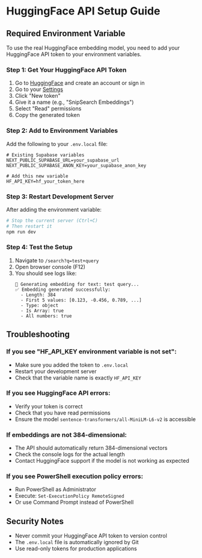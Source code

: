 # HuggingFace API Setup Guide

## Required Environment Variable

To use the real HuggingFace embedding model, you need to add your HuggingFace API token to your environment variables.

### Step 1: Get Your HuggingFace API Token

1. Go to [HuggingFace](https://huggingface.co/) and create an account or sign in
2. Go to your [Settings](https://huggingface.co/settings/tokens)
3. Click "New token"
4. Give it a name (e.g., "SnipSearch Embeddings")
5. Select "Read" permissions
6. Copy the generated token

### Step 2: Add to Environment Variables

Add the following to your `.env.local` file:

```env
# Existing Supabase variables
NEXT_PUBLIC_SUPABASE_URL=your_supabase_url
NEXT_PUBLIC_SUPABASE_ANON_KEY=your_supabase_anon_key

# Add this new variable
HF_API_KEY=hf_your_token_here
```

### Step 3: Restart Development Server

After adding the environment variable:

```bash
# Stop the current server (Ctrl+C)
# Then restart it
npm run dev
```

### Step 4: Test the Setup

1. Navigate to `/search?q=test+query`
2. Open browser console (F12)
3. You should see logs like:
   ```
   🔧 Generating embedding for text: test query...
   ✅ Embedding generated successfully:
     - Length: 384
     - First 5 values: [0.123, -0.456, 0.789, ...]
     - Type: object
     - Is Array: true
     - All numbers: true
   ```

## Troubleshooting

### If you see "HF_API_KEY environment variable is not set":
- Make sure you added the token to `.env.local`
- Restart your development server
- Check that the variable name is exactly `HF_API_KEY`

### If you see HuggingFace API errors:
- Verify your token is correct
- Check that you have read permissions
- Ensure the model `sentence-transformers/all-MiniLM-L6-v2` is accessible

### If embeddings are not 384-dimensional:
- The API should automatically return 384-dimensional vectors
- Check the console logs for the actual length
- Contact HuggingFace support if the model is not working as expected

### If you see PowerShell execution policy errors:
- Run PowerShell as Administrator
- Execute: `Set-ExecutionPolicy RemoteSigned`
- Or use Command Prompt instead of PowerShell

## Security Notes

- Never commit your HuggingFace API token to version control
- The `.env.local` file is automatically ignored by Git
- Use read-only tokens for production applications 